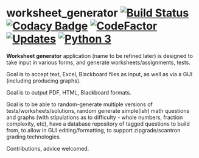 # worksheet_generator [![Build Status](https://travis-ci.org/toonarmycaptain/worksheet_generator.svg?branch=master)](https://travis-ci.org/toonarmycaptain/worksheet_generator) [![Codacy Badge](https://api.codacy.com/project/badge/Grade/15540831ec8f48b986c6494be038ce7f)](https://www.codacy.com/app/toonarmycaptain/worksheet_generator?utm_source=github.com&amp;utm_medium=referral&amp;utm_content=toonarmycaptain/worksheet_generator&amp;utm_campaign=Badge_Grade) [![CodeFactor](https://www.codefactor.io/repository/github/toonarmycaptain/worksheet_generator/badge/master)](https://www.codefactor.io/repository/github/toonarmycaptain/worksheet_generator/overview/master) [![Updates](https://pyup.io/repos/github/toonarmycaptain/worksheet_generator/shield.svg)](https://pyup.io/repos/github/toonarmycaptain/worksheet_generator/) [![Python 3](https://pyup.io/repos/github/toonarmycaptain/worksheet_generator/python-3-shield.svg)](https://pyup.io/repos/github/toonarmycaptain/worksheet_generator/)

**Worksheet generator** application (name to be refined later) is designed to take input in various forms, and generate worksheets/assignments, tests.

Goal is to accept text, Excel, Blackboard files as input, as well as via a GUI (including producing graphs).

Goal is to output PDF, HTML, Blackboard formats.

Goal is to be able to random-generate multiple versions of tests/worksheets/solutions, random generate simple(ish) math questions and graphs (with stipulations as to difficulty - whole numbers, fraction complexity, etc), have a database repository of tagged questions to build from, to allow in GUI editing/formatting, to support zipgrade/scantron grading technologies. 


Contributions, advice welcomed. 
